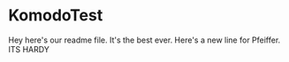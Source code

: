 KomodoTest
==========
Hey here's our readme file.  It's the best ever.
Here's a new line for Pfeiffer.
ITS HARDY